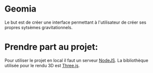 # Geomia

Le but est de créer une interface permettant à l'utilisateur de créer ses propres sytsèmes gravitationnels.

# Prendre part au projet:



Pour utiliser le projet en local il faut un serveur [NodeJS](https://docs.npmjs.com/getting-started/installing-node).
La bibliothèque utilisée pour le rendu 3D est [Three.js](https://threejs.org/).
